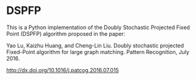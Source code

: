 # DSPFP

This is a Python implementation of the Doubly Stochastic Projected
Fixed Point (DSPFP) algorithm proposed in the paper:

Yao Lu, Kaizhu Huang, and Cheng-Lin Liu. Doubly stochastic projected
Fixed-Point algorithm for large graph matching. Pattern Recognition,
July 2016.

http://dx.doi.org/10.1016/j.patcog.2016.07.015
